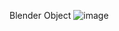 Blender Object
![image](https://github.com/user-attachments/assets/e0374eab-7888-4b6f-bf36-0db043ad8a63)
